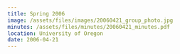 ```yaml
---
title: Spring 2006
image: /assets/files/images/20060421_group_photo.jpg
minutes: /assets/files/minutes/20060421_minutes.pdf
location: University of Oregon
date: 2006-04-21
---
```

